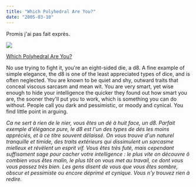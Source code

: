 ```yaml
---
title: "Which Polyhedral Are You?"
date: "2005-03-10"
---
```


Promis j'ai pas fait exprès.

![](images/sarcastic.jpg)

[Which Polyhedral Are You?](http://dicepool.com/catalog/quiz.php)

No use trying to fight it, you're an eight-sided die, a d8. A fine example of simple elegance, the d8 is one of the least appreciated types of dice, and is often neglected. You are known to be quiet and shy, outward traits that conceal viscous sarcasm and mean wit. You are very smart, yet wise enough to hide your intelligence the quicker they found out how smart you are, the sooner they'll put you to work, which is something you can do without. People call you dark and pessimistic, or moody and cynical. You find little point in arguing.

_Ca ne sert à rien de le nier, vous êtes un dé à huit face, un d8. Parfait exemple d'élégance pure, le d8 est l'un des types de dés les moins appréciés, et à ce titre souvent délaissé. On vous trouve d'un naturel tranquille et timide, des traits extérieurs qui dissimulent un sarcasme mielleux et révèlent un esprit vif. Vous êtes très futé, mais cependant suffisament sage pour cacher votre intelligence : le plus vite on découvre ô combien vous êtes malin, le plus tôt on vous met au travail, ce dont vous vous passez très bien. Les gens disent de vous que vous êtes sombre, obscur et pessimiste ou encore déprimé et cynique. Vous n'y trouvez rien à redire._
